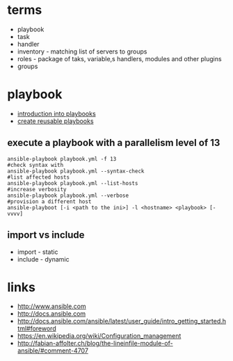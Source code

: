 # terms

* playbook
* task
* handler
* inventory -  matching list of servers to groups
* roles - package of taks, variable,s handlers, modules and other plugins
* groups

# playbook

* [introduction into playbooks](http://docs.ansible.com/ansible/latest/user_guide/playbooks_intro.html)
* [create reusable playbooks](http://docs.ansible.com/ansible/latest/user_guide/playbooks_reuse.html)

## execute a playbook with a parallelism level of 13

```
ansible-playbook playbook.yml -f 13
#check syntax with
ansible-playbook playbook.yml --syntax-check
#list affected hosts
ansible-playbook playbook.yml --list-hosts
#increase verbosity
ansible-playbook playbook.yml --verbose
#provision a different host
ansible-playboot [-i <path to the ini>] -l <hostname> <playbook> [-vvvv]
```

## import vs include

* import - static
* include - dynamic

# links

* http://www.ansible.com
* http://docs.ansible.com
* http://docs.ansible.com/ansible/latest/user_guide/intro_getting_started.html#foreword
* https://en.wikipedia.org/wiki/Configuration_management
* http://fabian-affolter.ch/blog/the-lineinfile-module-of-ansible/#comment-4707
